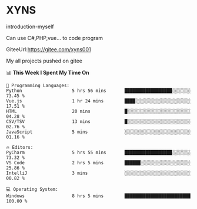# XYNS
introduction-myself

Can use C#,PHP,vue... to code program

GiteeUrl:https://gitee.com/xyns001

My all projects pushed on gitee

<!--START_SECTION:waka-->
📊 **This Week I Spent My Time On** 

```text
💬 Programming Languages: 
Python                   5 hrs 56 mins       ██████████████████░░░░░░░   73.45 % 
Vue.js                   1 hr 24 mins        ████░░░░░░░░░░░░░░░░░░░░░   17.51 % 
HTML                     20 mins             █░░░░░░░░░░░░░░░░░░░░░░░░   04.28 % 
CSV/TSV                  13 mins             █░░░░░░░░░░░░░░░░░░░░░░░░   02.76 % 
JavaScript               5 mins              ░░░░░░░░░░░░░░░░░░░░░░░░░   01.16 % 

🔥 Editors: 
PyCharm                  5 hrs 55 mins       ██████████████████░░░░░░░   73.32 % 
VS Code                  2 hrs 5 mins        ██████░░░░░░░░░░░░░░░░░░░   25.86 % 
IntelliJ                 3 mins              ░░░░░░░░░░░░░░░░░░░░░░░░░   00.82 % 

💻 Operating System: 
Windows                  8 hrs 5 mins        █████████████████████████   100.00 % 
```


<!--END_SECTION:waka-->
